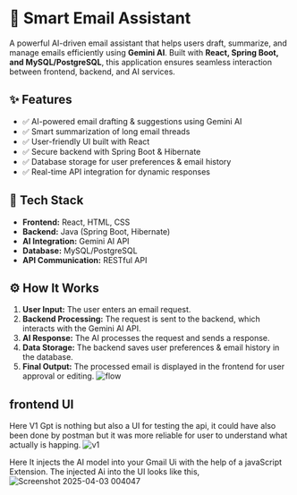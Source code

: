 # 📧 Smart Email Assistant

A powerful AI-driven email assistant that helps users draft, summarize, and manage emails efficiently using **Gemini AI**. Built with **React, Spring Boot, and MySQL/PostgreSQL**, this application ensures seamless interaction between frontend, backend, and AI services.

## ✨ Features
- ✅ AI-powered email drafting & suggestions using Gemini AI  
- ✅ Smart summarization of long email threads  
- ✅ User-friendly UI built with React  
- ✅ Secure backend with Spring Boot & Hibernate  
- ✅ Database storage for user preferences & email history  
- ✅ Real-time API integration for dynamic responses  

## 🔗 Tech Stack
- **Frontend:** React, HTML, CSS  
- **Backend:** Java (Spring Boot, Hibernate)  
- **AI Integration:** Gemini AI API  
- **Database:** MySQL/PostgreSQL  
- **API Communication:** RESTful API  

## ⚙️ How It Works
1. **User Input:** The user enters an email request.  
2. **Backend Processing:** The request is sent to the backend, which interacts with the Gemini AI API.  
3. **AI Response:** The AI processes the request and sends a response.  
4. **Data Storage:** The backend saves user preferences & email history in the database.  
5. **Final Output:** The processed email is displayed in the frontend for user approval or editing.
![flow](https://github.com/user-attachments/assets/9768024e-ea1a-4466-bd8d-a6fb6edea91f)



## frontend UI
Here V1 Gpt is nothing but also a UI for testing the api, it could have also been done by postman but it was more reliable for user to understand what actually is happing.
![v1](https://github.com/user-attachments/assets/e360ec5a-1ca9-4e08-a352-a7cb3dadc49d)

Here It injects the AI model into your Gmail Ui with the help of a javaScript Extension. The injected Ai into the UI looks like this,
![Screenshot 2025-04-03 004047](https://github.com/user-attachments/assets/0efc6d6b-1457-4364-8a7d-bcafdff7837d)
